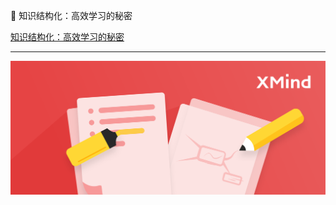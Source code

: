📖 知识结构化：高效学习的秘密

[知识结构化：高效学习的秘密](https://xmind.cn/blog/xtalk-how-to-manage-your-knowledge/)

---

![](../../../assets/img/c/C_111.png)
